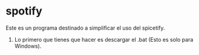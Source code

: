 # spotify
Este es un programa destinado a simplificar el uso del spicetify.

1. Lo primero que tienes que hacer es descargar el .bat (Esto es solo para Windows).
